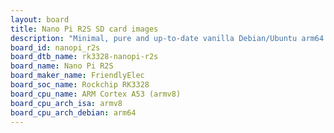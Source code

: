 ```yaml
---
layout: board
title: Nano Pi R2S SD card images
description: "Minimal, pure and up-to-date vanilla Debian/Ubuntu arm64 SD card images for Nano Pi R2S by FriendlyElec, SoC: Rockchip RK3328, CPU ISA: armv8"
board_id: nanopi_r2s
board_dtb_name: rk3328-nanopi-r2s
board_name: Nano Pi R2S
board_maker_name: FriendlyElec
board_soc_name: Rockchip RK3328
board_cpu_name: ARM Cortex A53 (armv8)
board_cpu_arch_isa: armv8
board_cpu_arch_debian: arm64
---
```

